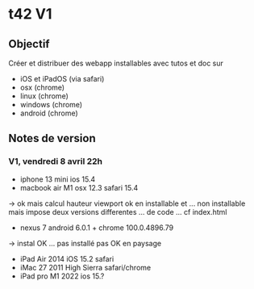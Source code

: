 # t42 V1



## Objectif

Créer et distribuer des webapp installables avec tutos et doc sur

- iOS et iPadOS (via safari)
- osx (chrome)
- linux (chrome)
- windows (chrome)
- android (chrome)



## Notes de version

### V1, vendredi 8 avril 22h

- iphone 13 mini ios 15.4
- macbook air M1 osx 12.3 safari 15.4

-> ok mais calcul hauteur viewport ok en installable et
... non installable mais impose deux versions differentes
... de code ... cf index.html

- nexus 7 android 6.0.1 + chrome 100.0.4896.79

-> instal OK
... pas installé pas OK en paysage

- iPad Air 2014 iOS 15.2 safari
- iMac 27 2011 High Sierra safari/chrome
- iPad pro M1 2022 ios 15.?


